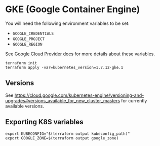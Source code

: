 # GKE (Google Container Engine)

You will need the following environment variables to be set:

 - `GOOGLE_CREDENTIALS`
 - `GOOGLE_PROJECT`
 - `GOOGLE_REGION`

See [Google Cloud Provider docs](https://www.terraform.io/docs/providers/google/index.html#configuration-reference) for more details about these variables.

```
terraform init
terraform apply -var=kubernetes_version=1.7.12-gke.1
```

## Versions

See https://cloud.google.com/kubernetes-engine/versioning-and-upgrades#versions_available_for_new_cluster_masters for currently available versions.

## Exporting K8S variables

```
export KUBECONFIG="$(terraform output kubeconfig_path)"
export GOOGLE_ZONE=$(terraform output google_zone)
```
